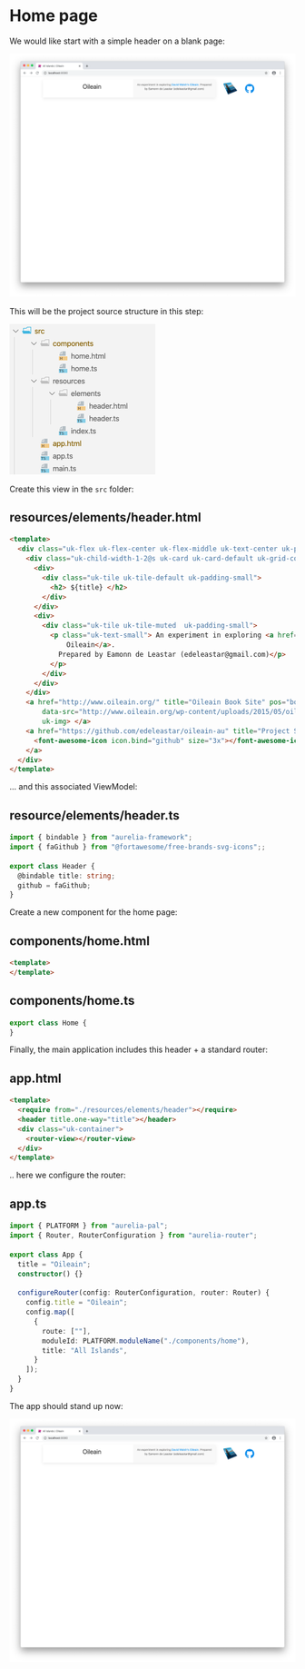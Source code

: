 # Home page

We would like start with a simple header on a blank page:

![](img/05.png)

This will be the project source structure in this step:

![](img/08.png)

Create this view in the `src` folder:

## resources/elements/header.html

~~~html
<template>
  <div class="uk-flex uk-flex-center uk-flex-middle uk-text-center uk-padding-small" uk-grid>
    <div class="uk-child-width-1-2@s uk-card uk-card-default uk-grid-collapse" uk-grid>
      <div>
        <div class="uk-tile uk-tile-default uk-padding-small">
          <h2> ${title} </h2>
        </div>
      </div>
      <div>
        <div class="uk-tile uk-tile-muted  uk-padding-small">
          <p class="uk-text-small"> An experiment in exploring <a href="http://www.oileain.org/">David Walsh's
              Oileain</a>.
            Prepared by Eamonn de Leastar (edeleastar@gmail.com)</p>
          </p>
        </div>
      </div>
    </div>
    <a href="http://www.oileain.org/" title="Oileain Book Site" pos="bottom" uk-tooltip> <img
        data-src="http://www.oileain.org/wp-content/uploads/2015/05/oileain_2X.png" width="70px" height="" alt=""
        uk-img> </a>
    <a href="https://github.com/edeleastar/oileain-au" title="Project Source" pos="bottom" uk-tooltip>
      <font-awesome-icon icon.bind="github" size="3x"></font-awesome-icon>
    </a>
  </div>
</template>
~~~

... and this associated ViewModel:

## resource/elements/header.ts

~~~typescript
import { bindable } from "aurelia-framework";
import { faGithub } from "@fortawesome/free-brands-svg-icons";;

export class Header {
  @bindable title: string;
  github = faGithub;
}
~~~

Create a new component for the home page:

## components/home.html

~~~html
<template>
</template>
~~~

## components/home.ts

~~~typescript
export class Home {
}
~~~

Finally, the main application includes this header + a standard router:

## app.html

~~~html
<template>
  <require from="./resources/elements/header"></require>
  <header title.one-way="title"></header>
  <div class="uk-container">
    <router-view></router-view>
  </div>
</template>
~~~

.. here we configure the router:

## app.ts

~~~typescript
import { PLATFORM } from "aurelia-pal";
import { Router, RouterConfiguration } from "aurelia-router";

export class App {
  title = "Oileain";
  constructor() {}

  configureRouter(config: RouterConfiguration, router: Router) {
    config.title = "Oileain";
    config.map([
      {
        route: [""],
        moduleId: PLATFORM.moduleName("./components/home"),
        title: "All Islands",
      }
    ]);
  }
}
~~~

The app should stand up now:

![](img/05.png)
